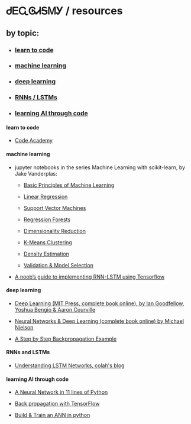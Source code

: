 # ᏧᎬᏩᎶᏗᎦᎷᎩ / resources
## by topic:

* ### [learn to code](#learn-to-code)

* ### [machine learning](#machine-learning)

* ### [deep learning](#deep-learning)

* ### [RNNs / LSTMs](#rnns-and-lstms)

* ### [learning AI through code](#learning-ai-through-code)


#### learn to code

* [Code Academy](https://www.codecademy.com/learn/learn-how-to-code)

#### machine learning

* jupyter notebooks in the series Machine Learning with scikit-learn, by Jake Vanderplas:

    * [Basic Principles of Machine Learning](https://github.com/jakevdp/sklearn_pycon2015/blob/master/notebooks/02.2-Basic-Principles.ipynb)

    * [Linear Regression](https://nbviewer.jupyter.org/github/donnemartin/data-science-ipython-notebooks/blob/master/scikit-learn/scikit-learn-linear-reg.ipynb)

    * [Support Vector Machines](https://github.com/jakevdp/sklearn_pycon2015/blob/master/notebooks/03.1-Classification-SVMs.ipynb)

    * [Regression Forests](https://github.com/jakevdp/sklearn_pycon2015/blob/master/notebooks/03.2-Regression-Forests.ipynb)

    * [Dimensionality Reduction](https://github.com/jakevdp/sklearn_pycon2015/blob/master/notebooks/04.1-Dimensionality-PCA.ipynb)

    * [K-Means Clustering](https://github.com/jakevdp/sklearn_pycon2015/blob/master/notebooks/04.2-Clustering-KMeans.ipynb)

    * [Density Estimation](https://github.com/jakevdp/sklearn_pycon2015/blob/master/notebooks/04.3-Density-GMM.ipynb)

    * [Validation & Model Selection](https://github.com/jakevdp/sklearn_pycon2015/blob/master/notebooks/05-Validation.ipynb)
    
* [A noob’s guide to implementing RNN-LSTM using Tensorflow](http://monik.in/a-noobs-guide-to-implementing-rnn-lstm-using-tensorflow/)

#### deep learning

* [Deep Learning (MIT Press, complete book online), by Ian Goodfellow, Yoshua Bengio & Aaron Courville](http://www.deeplearningbook.org/)

* [Neural Networks & Deep Learning (complete book online) by Michael Nielson](http://neuralnetworksanddeeplearning.com/)

* [A Step by Step Backpropagation Example](https://mattmazur.com/2015/03/17/a-step-by-step-backpropagation-example/)

#### RNNs and LSTMs

* [Understanding LSTM Networks, colah's blog](http://colah.github.io/posts/2015-08-Understanding-LSTMs/)

#### learning AI through code

* [A Neural Network in 11 lines of Python](http://iamtrask.github.io/2015/07/12/basic-python-network/)

* [Back propagation with TensorFlow](http://blog.aloni.org/posts/backprop-with-tensorflow/)

* [Build & Train an ANN in python](http://www.welchlabs.com/blog/2015/1/16/neural-networks-demystified-part-1-data-and-architecture)



